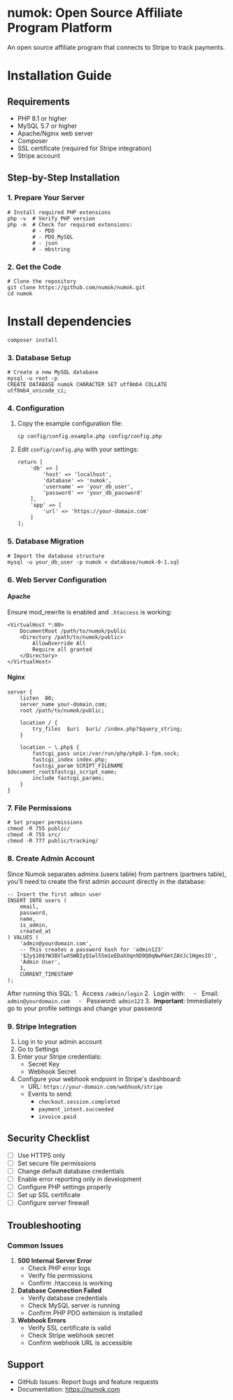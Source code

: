 # numok: Open Source Affiliate Program Platform

An open source affiliate program that connects to Stripe to track payments.

Installation Guide
==================

Requirements
------------

-   PHP 8.1 or higher
-   MySQL 5.7 or higher
-   Apache/Nginx web server
-   Composer
-   SSL certificate (required for Stripe integration)
-   Stripe account

Step-by-Step Installation
-------------------------

### 1\. Prepare Your Server

```
# Install required PHP extensions
php -v  # Verify PHP version
php -m  # Check for required extensions:
        # - PDO
        # - PDO_MySQL
        # - json
        # - mbstring
```

### 2\. Get the Code

```
# Clone the repository
git clone https://github.com/numok/numok.git
cd numok
```

# Install dependencies
`composer install`

### 3\. Database Setup

```
# Create a new MySQL database
mysql -u root -p
CREATE DATABASE numok CHARACTER SET utf8mb4 COLLATE utf8mb4_unicode_ci;
```

### 4\. Configuration

1.  Copy the example configuration file:

    `cp config/config.example.php config/config.php`

2.  Edit `config/config.php` with your settings:

    ```
    return [
        'db' => [
            'host' => 'localhost',
            'database' => 'numok',
            'username' => 'your_db_user',
            'password' => 'your_db_password'
        ],
        'app' => [
            'url' => 'https://your-domain.com'
        ]
    ];
    ```

### 5\. Database Migration

```
# Import the database structure
mysql -u your_db_user -p numok < database/numok-0-1.sql
```

### 6\. Web Server Configuration

#### Apache

Ensure mod_rewrite is enabled and `.htaccess` is working:

```
<VirtualHost *:80>
    DocumentRoot /path/to/numok/public
    <Directory /path/to/numok/public>
        AllowOverride All
        Require all granted
    </Directory>
</VirtualHost>
```

#### Nginx

```
server {
    listen  80;
    server_name your-domain.com;
    root /path/to/numok/public;

    location / {
        try_files  $uri  $uri/ /index.php?$query_string;
    }

    location ~ \.php$ {
        fastcgi_pass unix:/var/run/php/php8.1-fpm.sock;
        fastcgi_index index.php;
        fastcgi_param SCRIPT_FILENAME $document_root$fastcgi_script_name;
        include fastcgi_params;
    }
}
```

### 7\. File Permissions

```
# Set proper permissions
chmod -R 755 public/
chmod -R 755 src/
chmod -R 777 public/tracking/
```

### 8\. Create Admin Account

Since Numok separates admins (users table) from partners (partners table), you'll need to create the first admin account directly in the database:

```
-- Insert the first admin user
INSERT INTO users (
    email,
    password,
    name,
    is_admin,
    created_at
) VALUES (
    'admin@yourdomain.com',
    -- This creates a password hash for 'admin123'
    '$2y$10$YW3BVlwXSWBIyQ1wl55m1eEDaXXqn9D9Q0qNwPAmtZAVJc1HgmsIO',
    'Admin User',
    1,
    CURRENT_TIMESTAMP
);
```

After running this SQL:
1\.  Access `/admin/login`
2\.  Login with:
    -   Email: `admin@yourdomain.com`
    -   Password: `admin123`
3\.  **Important**: Immediately go to your profile settings and change your password

### 9\. Stripe Integration

1.  Log in to your admin account
2.  Go to Settings
3.  Enter your Stripe credentials:
    -   Secret Key
    -   Webhook Secret
4.  Configure your webhook endpoint in Stripe's dashboard:
    -   URL: `https://your-domain.com/webhook/stripe`
    -   Events to send:
        -   `checkout.session.completed`
        -   `payment_intent.succeeded`
        -   `invoice.paid`

Security Checklist
------------------

-   [ ]  Use HTTPS only
-   [ ]  Set secure file permissions
-   [ ]  Change default database credentials
-   [ ]  Enable error reporting only in development
-   [ ]  Configure PHP settings properly
-   [ ]  Set up SSL certificate
-   [ ]  Configure server firewall

Troubleshooting
---------------

### Common Issues

1.  **500 Internal Server Error**
    -   Check PHP error logs
    -   Verify file permissions
    -   Confirm .htaccess is working
2.  **Database Connection Failed**
    -   Verify database credentials
    -   Check MySQL server is running
    -   Confirm PHP PDO extension is installed
3.  **Webhook Errors**
    -   Verify SSL certificate is valid
    -   Check Stripe webhook secret
    -   Confirm webhook URL is accessible

Support
-------

-   GitHub Issues: Report bugs and feature requests
-   Documentation: https://numok.com